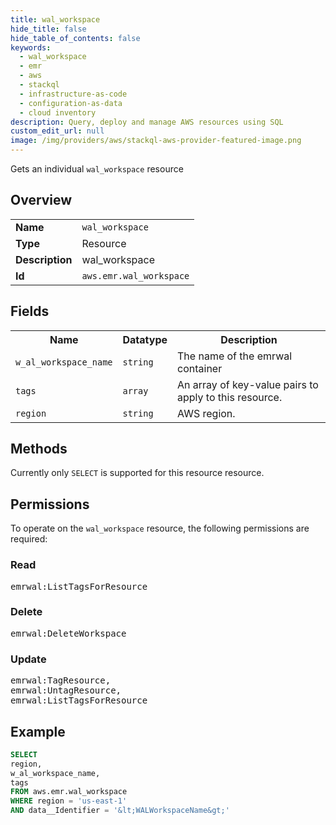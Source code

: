 ```yaml
---
title: wal_workspace
hide_title: false
hide_table_of_contents: false
keywords:
  - wal_workspace
  - emr
  - aws
  - stackql
  - infrastructure-as-code
  - configuration-as-data
  - cloud inventory
description: Query, deploy and manage AWS resources using SQL
custom_edit_url: null
image: /img/providers/aws/stackql-aws-provider-featured-image.png
---
```

Gets an individual <code>wal_workspace</code> resource

## Overview
<table><tbody>
<tr><td><b>Name</b></td><td><code>wal_workspace</code></td></tr>
<tr><td><b>Type</b></td><td>Resource</td></tr>
<tr><td><b>Description</b></td><td>wal_workspace</td></tr>
<tr><td><b>Id</b></td><td><code>aws.emr.wal_workspace</code></td></tr>
</tbody></table>

## Fields
<table><tbody>
<tr><th>Name</th><th>Datatype</th><th>Description</th></tr>
<tr><td><code>w_al_workspace_name</code></td><td><code>string</code></td><td>The name of the emrwal container</td></tr>
<tr><td><code>tags</code></td><td><code>array</code></td><td>An array of key-value pairs to apply to this resource.</td></tr>
<tr><td><code>region</code></td><td><code>string</code></td><td>AWS region.</td></tr>

</tbody></table>

## Methods
Currently only <code>SELECT</code> is supported for this resource resource.

## Permissions

To operate on the <code>wal_workspace</code> resource, the following permissions are required:

### Read
<pre>
emrwal:ListTagsForResource</pre>

### Delete
<pre>
emrwal:DeleteWorkspace</pre>

### Update
<pre>
emrwal:TagResource,
emrwal:UntagResource,
emrwal:ListTagsForResource</pre>


## Example
```sql
SELECT
region,
w_al_workspace_name,
tags
FROM aws.emr.wal_workspace
WHERE region = 'us-east-1'
AND data__Identifier = '&lt;WALWorkspaceName&gt;'
```
